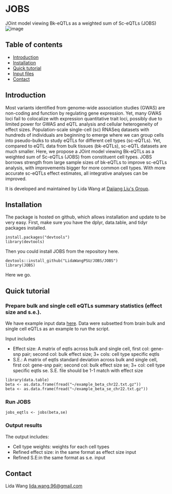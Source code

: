# JOBS
JOint model viewing Bk-eQTLs as a weighted sum of Sc-eQTLs (JOBS)![image](https://github.com/LidaWangPSU/JOBS/assets/70541830/df17d42c-4a3a-49f7-a418-ee0718be9c63)


## Table of contents
* [Introduction](#Introduction)
* [Installation](#Installation)
* [Quick tutorial](#Quick_tutorial)
* [Input files](#Input_files)
* [Contact](#Contact)

## Introduction
Most variants identified from genome-wide association studies (GWAS) are non-coding and function by regulating gene expression. Yet, many GWAS loci fail to colocalize with expression quantitative trait loci, possibly due to limited power for GWAS and eQTL analysis and cellular heterogeneity of effect sizes. Population-scale single-cell (sc) RNASeq datasets with hundreds of individuals are beginning to emerge where we can group cells into pseudo-bulks to study eQTLs for different cell types (sc-eQTLs). Yet, compared to eQTL data from bulk tissues (bk-eQTLs), sc-eQTL datasets are much smaller. Here, we propose a JOint model viewing Bk-eQTLs as a weighted sum of Sc-eQTLs (JOBS) from constituent cell types. JOBS borrows strength from large sample sizes of bk-eQTLs to improve sc-eQTLs analysis, with improvements bigger for more common cell types. With more accurate sc-eQTLs effect estimates, all integrative analyses can be improved.
 
It is developed and maintained by Lida Wang at [Dajiang Liu's Group](https://dajiangliu.blog).

## Installation
The package is hosted on github, which allows installation and update to be very easy. First, make sure you have the dplyr, data.table, and tidyr packages installed.

```
install.packages("devtools")
library(devtools)
```

Then you could install JOBS from the repository here.

```
devtools::install_github("LidaWangPSU/JOBS/JOBS")
library(JOBS)
```
Here we go.

## Quick tutorial
### Prepare bulk and single cell eQTLs summary statistics (effect size and s.e.). 

We have example input data [here](https://github.com/LidaWangPSU/JOBS/blob/main/example_data/). Data were subsetted from brain bulk and single cell eQTLs as an example to run the script.

Input includes
* Effect size: A matrix of eqtls across bulk and single cell, first col: gene-snp pair; second col: bulk effect size; 3+ cols: cell type specific eqtls
* S.E.: A matrix of eqtls standard deviation across bulk and single cell, first col: gene-snp pair; second col: bulk effect size se; 3+ col: cell type specific eqtls se. S.E. file should be 1-1 match with effect size
```
library(data.table)
beta <- as.data.frame(fread("~/example_beta_chr22.txt.gz"))
beta <- as.data.frame(fread("~/example_beta_se_chr22.txt.gz"))
```
  
### Run JOBS
```
jobs_eqtls <- jobs(beta,se)
```

### Output results
The output includes:
* Cell type weights: weights for each cell types
* Refined effect size: in the same format as effect size input
* Refined S.E:in the same format as s.e. input


## Contact
Lida Wang [lida.wang.96@gmail.com](lida.wang.96@gmail.com)
